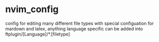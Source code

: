 # nvim_config

config for editing many different file types with special configuation for mardown and latex, anything language specific can be added into ftplugin/[Language]/*.[filetype]
